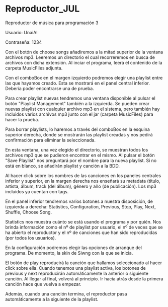 # Reproductor_JUL
Reproductor de música para programación 3

Usuario: UnaiAI

Contraseña: 1234

Con el botón de choose songs añadiremos a la mitad superior de la ventana archivos mp3. Leeremos un directorio el cual recorreremos en busca
de archivos con dicha extensión. Al inciar el programa, leerá el contenido de la carpeta MusicFiles adjunta.

Con el comboBox en el margen izquierdo podremos elegir una playlist entre las que hayamos creado. Esta se mostrará en el panel central 
inferior. Debería poder encontrarse una de prueba.

Para crear playlist nuevas tendremos una ventana disponible al pulsar el botón "Playlist Management" también a la izquierda.
Se pueden crear nuevas playlist con cualquier archivo mp3 en el sistema, pero también hay incluidos varios archivos mp3 junto con el jar
(carpeta MusicFiles) para hacer la prueba.

Para borrar playlists, lo haremos a través del comboBox en la esquina superior derecha, donde se mostrarán las playlist creadas y nos pedirá
confirmación para eliminar la seleccionada.

En esta ventana, una vez elegido el directorio, se muestran todos los archivos mp3 que se pudieron encontrar en el mismo. Al pulsar el
botón "Save Playlist" nos preguntará por el nombre para la nueva playlist. Si no está en blanco, se añadirán playlist y canción a la BDD.

Al hacer click sobre los nombres de las canciones en los paneles centrales inferior y superior, en la margen derecha nos enseñará su 
metadata (título, artista, álbum, track (del álbum), género y año (de publicación). Los mp3 incluidos ya cuentan con tags.

En el panel inferior tendremos varios botones a nuestra disposición, de izquierda a derecha: Statistics, Configuration, Previous, Stop,
Play, Next, Shuffle, Choose Song.

Statistics nos muestra cuánto se está usando el programa y por quién. Nos brinda información como el nº de playlist por usuario,
el nº de veces que se ha abierto el reproductor y el nº de canciones que han sido reproducidas (por todos los usuarios).

En la configuración podremos elegir las opciones de arranque del programa. De momento, la skin de Siwng con la que se inicia.

El botón de play reproducirá la canción que hallamos seleccionado al hacer click sobre ella. Cuando tenemos una playlist activa,
los botones de previous y next reproducirán automáticamente la anterior o siguiente canción. Al llegar al final, volverá al principio.
Ir hacia atrás desde la primera canción hace que vuelva a empezar.

Además, cuando una canción termina, el reproductor pasa automáticamente a la siguiente de la playlist.
